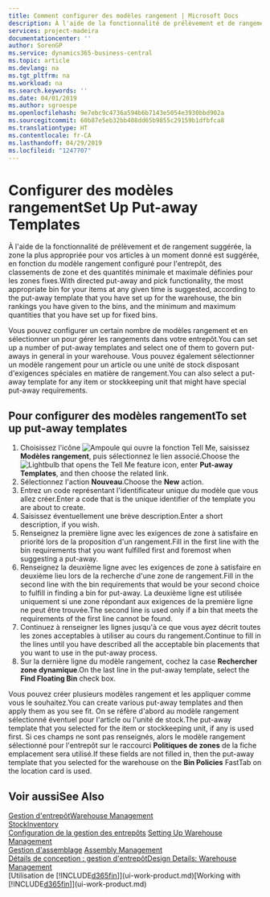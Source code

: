 ```yaml
---
title: Comment configurer des modèles rangement | Microsoft Docs
description: À l'aide de la fonctionnalité de prélèvement et de rangement suggérée, la zone la plus appropriée pour vos articles à un moment donné est suggérée, en fonction du modèle rangement configuré pour l'entrepôt, des classements de zone et des quantités minimale et maximale définies pour les zones fixes.
services: project-madeira
documentationcenter: ''
author: SorenGP
ms.service: dynamics365-business-central
ms.topic: article
ms.devlang: na
ms.tgt_pltfrm: na
ms.workload: na
ms.search.keywords: ''
ms.date: 04/01/2019
ms.author: sgroespe
ms.openlocfilehash: 9e7ebc9c4736a594b6b7143e5054e3930bbd902a
ms.sourcegitcommit: 60b87e5eb32bb408dd65b9855c29159b1dfbfca8
ms.translationtype: HT
ms.contentlocale: fr-CA
ms.lasthandoff: 04/29/2019
ms.locfileid: "1247707"
---
```

# <a name="set-up-put-away-templates"></a><span data-ttu-id="def14-103">Configurer des modèles rangement</span><span class="sxs-lookup"><span data-stu-id="def14-103">Set Up Put-away Templates</span></span>
<span data-ttu-id="def14-104">À l'aide de la fonctionnalité de prélèvement et de rangement suggérée, la zone la plus appropriée pour vos articles à un moment donné est suggérée, en fonction du modèle rangement configuré pour l'entrepôt, des classements de zone et des quantités minimale et maximale définies pour les zones fixes.</span><span class="sxs-lookup"><span data-stu-id="def14-104">With directed put-away and pick functionality, the most appropriate bin for your items at any given time is suggested, according to the put-away template that you have set up for the warehouse, the bin rankings you have given to the bins, and the minimum and maximum quantities that you have set up for fixed bins.</span></span>  

<span data-ttu-id="def14-105">Vous pouvez configurer un certain nombre de modèles rangement et en sélectionner un pour gérer les rangements dans votre entrepôt.</span><span class="sxs-lookup"><span data-stu-id="def14-105">You can set up a number of put-away templates and select one of them to govern put-aways in general in your warehouse.</span></span> <span data-ttu-id="def14-106">Vous pouvez également sélectionner un modèle rangement pour un article ou une unité de stock disposant d'exigences spéciales en matière de rangement.</span><span class="sxs-lookup"><span data-stu-id="def14-106">You can also select a put-away template for any item or stockkeeping unit that might have special put-away requirements.</span></span>  

## <a name="to-set-up-put-away-templates"></a><span data-ttu-id="def14-107">Pour configurer des modèles rangement</span><span class="sxs-lookup"><span data-stu-id="def14-107">To set up put-away templates</span></span>  
1.  <span data-ttu-id="def14-108">Choisissez l'icône ![Ampoule qui ouvre la fonction Tell Me](media/ui-search/search_small.png "Dites-moi ce que vous voulez faire"), saisissez **Modèles rangement**, puis sélectionnez le lien associé.</span><span class="sxs-lookup"><span data-stu-id="def14-108">Choose the ![Lightbulb that opens the Tell Me feature](media/ui-search/search_small.png "Tell me what you want to do") icon, enter **Put-away Templates**, and then choose the related link.</span></span>  
2.  <span data-ttu-id="def14-109">Sélectionnez l'action **Nouveau**.</span><span class="sxs-lookup"><span data-stu-id="def14-109">Choose the **New** action.</span></span>  
3.  <span data-ttu-id="def14-110">Entrez un code représentant l'identificateur unique du modèle que vous allez créer.</span><span class="sxs-lookup"><span data-stu-id="def14-110">Enter a code that is the unique identifier of the template you are about to create.</span></span>  
4.  <span data-ttu-id="def14-111">Saisissez éventuellement une brève description.</span><span class="sxs-lookup"><span data-stu-id="def14-111">Enter a short description, if you wish.</span></span>  
5.  <span data-ttu-id="def14-112">Renseignez la première ligne avec les exigences de zone à satisfaire en priorité lors de la proposition d'un rangement.</span><span class="sxs-lookup"><span data-stu-id="def14-112">Fill in the first line with the bin requirements that you want fulfilled first and foremost when suggesting a put-away.</span></span>  
6.  <span data-ttu-id="def14-113">Renseignez la deuxième ligne avec les exigences de zone à satisfaire en deuxième lieu lors de la recherche d'une zone de rangement.</span><span class="sxs-lookup"><span data-stu-id="def14-113">Fill in the second line with the bin requirements that would be your second choice to fulfill in finding a bin for put-away.</span></span> <span data-ttu-id="def14-114">La deuxième ligne est utilisée uniquement si une zone répondant aux exigences de la première ligne ne peut être trouvée.</span><span class="sxs-lookup"><span data-stu-id="def14-114">The second line is used only if a bin that meets the requirements of the first line cannot be found.</span></span>  
7.  <span data-ttu-id="def14-115">Continuez à renseigner les lignes jusqu'à ce que vous ayez décrit toutes les zones acceptables à utiliser au cours du rangement.</span><span class="sxs-lookup"><span data-stu-id="def14-115">Continue to fill in the lines until you have described all the acceptable bin placements that you want to use in the put-away process.</span></span>  
8.  <span data-ttu-id="def14-116">Sur la dernière ligne du modèle rangement, cochez la case **Rechercher zone dynamique**.</span><span class="sxs-lookup"><span data-stu-id="def14-116">On the last line in the put-away template, select the **Find Floating Bin** check box.</span></span>  

<span data-ttu-id="def14-117">Vous pouvez créer plusieurs modèles rangement et les appliquer comme vous le souhaitez.</span><span class="sxs-lookup"><span data-stu-id="def14-117">You can create various put-away templates and then apply them as you see fit.</span></span> <span data-ttu-id="def14-118">On se réfère d'abord au modèle rangement sélectionné éventuel pour l'article ou l'unité de stock.</span><span class="sxs-lookup"><span data-stu-id="def14-118">The put-away template that you selected for the item or stockkeeping unit, if any is used first.</span></span> <span data-ttu-id="def14-119">Si ces champs ne sont pas renseignés, alors le modèle rangement sélectionné pour l'entrepôt sur le raccourci **Politiques de zones** de la fiche emplacement sera utilisé.</span><span class="sxs-lookup"><span data-stu-id="def14-119">If these fields are not filled in, then the put-away template that you selected for the warehouse on the **Bin Policies** FastTab on the location card is used.</span></span>  

## <a name="see-also"></a><span data-ttu-id="def14-120">Voir aussi</span><span class="sxs-lookup"><span data-stu-id="def14-120">See Also</span></span>  
[<span data-ttu-id="def14-121">Gestion d'entrepôt</span><span class="sxs-lookup"><span data-stu-id="def14-121">Warehouse Management</span></span>](warehouse-manage-warehouse.md)  
[<span data-ttu-id="def14-122">Stock</span><span class="sxs-lookup"><span data-stu-id="def14-122">Inventory</span></span>](inventory-manage-inventory.md)  
<span data-ttu-id="def14-123">[Configuration de la gestion des entrepôts](warehouse-setup-warehouse.md)   </span><span class="sxs-lookup"><span data-stu-id="def14-123">[Setting Up Warehouse Management](warehouse-setup-warehouse.md)   </span></span>  
<span data-ttu-id="def14-124">[Gestion d'assemblage](assembly-assemble-items.md)  </span><span class="sxs-lookup"><span data-stu-id="def14-124">[Assembly Management](assembly-assemble-items.md)  </span></span>  
[<span data-ttu-id="def14-125">Détails de conception : gestion d'entrepôt</span><span class="sxs-lookup"><span data-stu-id="def14-125">Design Details: Warehouse Management</span></span>](design-details-warehouse-management.md)  
<span data-ttu-id="def14-126">[Utilisation de [!INCLUDE[d365fin](includes/d365fin_md.md)]](ui-work-product.md)</span><span class="sxs-lookup"><span data-stu-id="def14-126">[Working with [!INCLUDE[d365fin](includes/d365fin_md.md)]](ui-work-product.md)</span></span>
